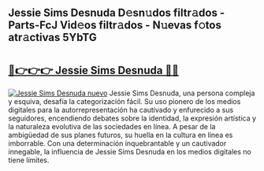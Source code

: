 ## Jessie Sims Desnuda D𝚎sn𝚞dos filtr𝚊dos - Parts-FcJ Vid𝚎os filtr𝚊dos - N𝚞evas f𝚘tos atr𝚊ctivas 5YbTG

# <h2><a href="http://mb3hfc.tromn.icu/?c=Jessie+Sims+Desnuda">🔗👉👉👉 Jessie Sims Desnuda 🔗🔗</a></h2>

[![Jessie Sims Desnuda nuevo](https://i.imgur.com/pEAQMta.gif)](http://mb3hfc.tromn.icu/?c=Jessie+Sims+Desnuda)
Jessie Sims Desnuda, una persona compleja y esquiva, desafía la categorización fácil. Su uso pionero de los medios digitales para la autorrepresentación ha cautivado y enfurecido a sus seguidores, encendiendo debates sobre la identidad, la expresión artística y la naturaleza evolutiva de las sociedades en línea. A pesar de la ambigüedad de sus planes futuros, su huella en la cultura en línea es imborrable. Con una determinación inquebrantable y un cautivador innegable, la influencia de Jessie Sims Desnuda en los medios digitales no tiene límites.
